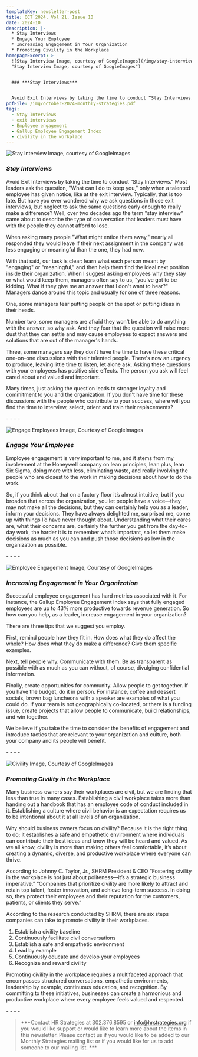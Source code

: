 ```yaml
---
templateKey: newsletter-post
title: OCT 2024, Vol 21, Issue 10
date: 2024-10
description: |-
  * Stay Interviews
  * Engage Your Employee
  * Increasing Engagement in Your Organization
  * Promoting Civility in the Workplace
homepageExcerpt: >-
  ![Stay Interview Image, courtesy of GoogleImages](/img/stay-interview.jpg
  "Stay Interview Image, courtesy of GoogleImages")


  ### ***Stay Interviews***


  Avoid Exit Interviews by taking the time to conduct “Stay Interviews.” Most leaders ask the question, "What can I do to keep you," only when a talented employee has given notice, like at the exit interview. Typically, that is too late. But have you ever wondered why we ask questions in those exit interviews, but neglect to ask the same questions early enough to really make a difference?
pdfFile: /img/october-2024-monthly-strategies.pdf
tags:
  - Stay Interviews
  - exit interviews
  - Employee engagement
  - Gallup Employee Engagement Index
  - civility in the workplace
---
```

![Stay Interview Image, courtesy of GoogleImages](/img/stay-interview.jpg "Stay Interview Image, courtesy of GoogleImages")

### ***Stay Interviews***

Avoid Exit Interviews by taking the time to conduct “Stay Interviews.” Most leaders ask the question, "What can I do to keep you," only when a talented employee has given notice, like at the exit interview. Typically, that is too late. But have you ever wondered why we ask questions in those exit interviews, but neglect to ask the same questions early enough to really make a difference? Well, over two decades ago the term "stay interview" came about to describe the type of conversation that leaders must have with the people they cannot afford to lose.

When asking many people "What might entice them away," nearly all responded they would leave if their next assignment in the company was less engaging or meaningful than the one, they had now.

With that said, our task is clear: learn what each person meant by "engaging" or "meaningful," and then help them find the ideal next position inside their organization. When I suggest asking employees why they stay or what would keep them, managers often say to us, "you've got to be kidding. What if they give me an answer that I don't want to hear?" Managers dance around this topic and usually for one of three reasons.

One, some managers fear putting people on the spot or putting ideas in their heads.

Number two, some managers are afraid they won't be able to do anything with the answer, so why ask. And they fear that the question will raise more dust that they can settle and may cause employees to expect answers and solutions that are out of the manager's hands.

Three, some managers say they don't have the time to have these critical one-on-one discussions with their talented people. There's now an urgency to produce, leaving little time to listen, let alone ask. Asking these questions with your employees has positive side effects. The person you ask will feel cared about and valued and important.

Many times, just asking the question leads to stronger loyalty and commitment to you and the organization. If you don't have time for these discussions with the people who contribute to your success, where will you find the time to interview, select, orient and train their replacements?

\-﻿ - - -

![Engage Employees Image, Courtesy of GoogleImages](/img/engage-employees.jpg "Engage Employees Image, Courtesy of GoogleImages")

### ***Engage Your Employee***

Employee engagement is very important to me, and it stems from my involvement at the Honeywell company on lean principles, lean plus, lean Six Sigma, doing more with less, eliminating waste, and really involving the people who are closest to the work in making decisions about how to do the work.

So, if you think about that on a factory floor it’s almost intuitive, but if you broaden that across the organization, you let people have a voice—they may not make all the decisions, but they can certainly help you as a leader, inform your decisions. They have always delighted me, surprised me, come up with things I’d have never thought about. Understanding what their cares are, what their concerns are, certainly the further you get from the day-to-day work, the harder it is to remember what’s important, so let them make decisions as much as you can and push those decisions as low in the organization as possible.

\-﻿ - - -

![Employee Engagement Image, Courtesy of GoogleImages](/img/employee-engagement2.jpg "Employee Engagement Image, Courtesy of GoogleImages")

### ***Increasing Engagement in Your Organization***

Successful employee engagement has hard metrics associated with it. For instance, the Gallup Employee Engagement Index says that fully engaged employees are up to 43% more productive towards revenue generation. So how can you help, as a leader, increase engagement in your organization?

There are three tips that we suggest you employ.

First, remind people how they fit in. How does what they do affect the whole? How does what they do make a difference? Give them specific examples.

Next, tell people why. Communicate with them. Be as transparent as possible with as much as you can without, of course, divulging confidential information.

Finally, create opportunities for community. Allow people to get together. If you have the budget, do it in person. For instance, coffee and dessert socials, brown bag luncheons with a speaker are examples of what you could do. If your team is not geographically co-located, or there is a funding issue, create projects that allow people to communicate, build relationships, and win together.

We believe if you take the time to consider the benefits of engagement and introduce tactics that are relevant to your organization and culture, both your company and its people will benefit.

\-﻿ - - -

![Civility Image, Courtesy of GoogleImages](/img/civility.jpg "Civility Image, Courtesy of GoogleImages")

### ***Promoting Civility in the Workplace***

Many business owners say their workplaces are civil, but we are finding that less than true in many cases. Establishing a civil workplace takes more than handing out a handbook that has an employee code of conduct included in it. Establishing a culture where civil behavior is an expectation requires us to be intentional about it at all levels of an organization.

Why should business owners focus on civility? Because it is the right thing to do; it establishes a safe and empathetic environment where individuals can contribute their best ideas and know they will be heard and valued. As we all know, civility is more than making others feel comfortable, it’s about creating a dynamic, diverse, and productive workplace where everyone can thrive.

According to Johnny C. Taylor, Jr., SHRM President & CEO “Fostering civility in the workplace is not just about politeness—it’s a strategic business imperative.” “Companies that prioritize civility are more likely to attract and retain top talent, foster innovation, and achieve long-term success. In doing so, they protect their employees and their reputation for the customers, patients, or clients they serve.”

According to the research conducted by SHRM, there are six steps companies can take to promote civility in their workplaces.

1. Establish a civility baseline
2. Continuously facilitate civil conversations
3. Establish a safe and empathetic environment
4. Lead by example
5. Continuously educate and develop your employees
6. Recognize and reward civility

Promoting civility in the workplace requires a multifaceted approach that encompasses structured conversations, empathetic environments, leadership by example, continuous education, and recognition. By committing to these initiatives, businesses can create a harmonious and productive workplace where every employee feels valued and respected.

\-﻿ - - -

> ***Contact HR Strategies at 302.376.8595 or info@hrstrategies.org if you would like support or would like to learn more about the items in this newsletter. Please contact us if you would like to be added to our Monthly Strategies mailing list or if you would like for us to add someone to our mailing list. ***